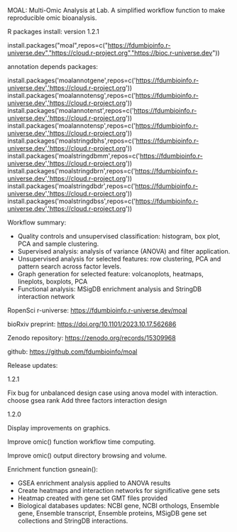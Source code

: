 MOAL: Multi-Omic Analysis at Lab. A simplified workflow function to make reproducible omic bioanalysis.

R packages install: version 1.2.1

install.packages("moal",repos=c("https://fdumbioinfo.r-universe.dev","https://cloud.r-project.org","https://bioc.r-universe.dev"))

annotation depends packages:

install.packages('moalannotgene',repos=c('https://fdumbioinfo.r-universe.dev','https://cloud.r-project.org'))
install.packages('moalannotensg',repos=c('https://fdumbioinfo.r-universe.dev','https://cloud.r-project.org'))
install.packages('moalannotenst',repos=c('https://fdumbioinfo.r-universe.dev','https://cloud.r-project.org'))
install.packages('moalannotensp',repos=c('https://fdumbioinfo.r-universe.dev','https://cloud.r-project.org'))
install.packages('moalstringdbhs',repos=c('https://fdumbioinfo.r-universe.dev','https://cloud.r-project.org'))
install.packages('moalstringdbmm',repos=c('https://fdumbioinfo.r-universe.dev','https://cloud.r-project.org'))
install.packages('moalstringdbrn',repos=c('https://fdumbioinfo.r-universe.dev','https://cloud.r-project.org'))
install.packages('moalstringdbdr',repos=c('https://fdumbioinfo.r-universe.dev','https://cloud.r-project.org'))
install.packages('moalstringdbss',repos=c('https://fdumbioinfo.r-universe.dev','https://cloud.r-project.org'))

Workflow summary:
 - Quality controls and unsupervised classification: histogram, box plot, PCA and sample clustering.
 - Supervised analysis: analysis of variance (ANOVA) and filter application.
 - Unsupervised analysis for selected features: row clustering, PCA and pattern search across factor levels.
 - Graph generation for selected feature: volcanoplots, heatmaps, lineplots, boxplots, PCA
 - Functional analysis: MSigDB enrichment analysis and StringDB interaction network


RopenSci r-universe:
https://fdumbioinfo.r-universe.dev/moal

bioRxiv preprint:
https://doi.org/10.1101/2023.10.17.562686

Zenodo repository:
https://zenodo.org/records/15309968

github:
https://github.com/fdumbioinfo/moal

Release updates:

1.2.1

Fix bug for unbalanced design case using anova model with interaction.
choose gsea rank
Add three factors interaction design


1.2.0

Display improvements on graphics.

Improve omic() function workflow time computing.

Improve omic() output directory browsing and volume.

Enrichment function gsneain():
- GSEA enrichment analysis applied to ANOVA results
- Create heatmaps and interaction networks for significative gene sets
- Heatmap created with gene set GMT files provided
- Biological databases updates: NCBI gene, NCBI orthologs, Ensemble gene, Ensemble transcript, Ensemble proteins, MSigDB gene set collections and StringDB interactions.

